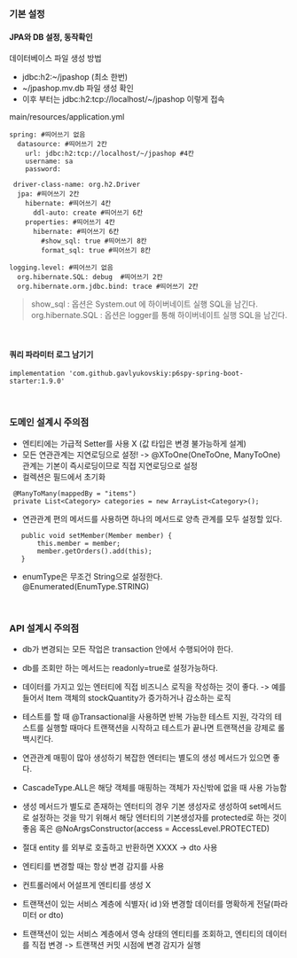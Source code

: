 
### 기본 설정

#### JPA와 DB 설정, 동작확인 

데이터베이스 파일 생성 방법
* jdbc:h2:~/jpashop (최소 한번)
* ~/jpashop.mv.db 파일 생성 확인
* 이후 부터는 jdbc:h2:tcp://localhost/~/jpashop 이렇게 접속        
   
main/resources/application.yml
```
spring: #띄어쓰기 없음
  datasource: #띄어쓰기 2칸
    url: jdbc:h2:tcp://localhost/~/jpashop #4칸
    username: sa 
    password:

 driver-class-name: org.h2.Driver
  jpa: #띄어쓰기 2칸
    hibernate: #띄어쓰기 4칸
      ddl-auto: create #띄어쓰기 6칸
    properties: #띄어쓰기 4칸
      hibernate: #띄어쓰기 6칸
        #show_sql: true #띄어쓰기 8칸
        format_sql: true #띄어쓰기 8칸

logging.level: #띄어쓰기 없음
  org.hibernate.SQL: debug  #띄어쓰기 2칸
  org.hibernate.orm.jdbc.bind: trace #띄어쓰기 2칸

```
> show_sql : 옵션은 System.out 에 하이버네이트 실행 SQL을 남긴다.            
> org.hibernate.SQL : 옵션은 logger를 통해 하이버네이트 실행 SQL을 남긴다.

<br>

#### 쿼리 파라미터 로그 남기기
```
implementation 'com.github.gavlyukovskiy:p6spy-spring-boot-starter:1.9.0'
```

<br>

### 도메인 설계시 주의점 
* 엔티티에는 가급적 Setter를 사용 X (값 타입은 변경 불가능하게 설계)
* 모든 연관관계는 지연로딩으로 설정! -> @XToOne(OneToOne, ManyToOne) 관계는 기본이 즉시로딩이므로 직접 지연로딩으로 설정
* 컬렉션은 필드에서 초기화
```
 @ManyToMany(mappedBy = "items")
 private List<Category> categories = new ArrayList<Category>();
 ```
 * 연관관계 편의 메서드를 사용하면 하나의 메서드로 양측 관계를 모두 설정할 있다.
 ```
    public void setMember(Member member) {
        this.member = member;
        member.getOrders().add(this);
    }
 ```

* enumType은 무조건 String으로 설정한다. @Enumerated(EnumType.STRING) 

<br>

### API 설계시 주의점
* db가 변경되는 모든 작업은 transaction 안에서 수행되어야 한다.

* db를 조회만 하는 메서드는 readonly=true로 설정가능하다.

* 데이터를 가지고 있는 엔터티에 직접 비즈니스 로직을 작성하는 것이 좋다.
 -> 예를 들어서 Item 객체의 stockQuantity가 증가하거나 감소하는 로직

 * 테스트를 할 때 @Transactional을 사용하면 반복 가능한 테스트 지원, 각각의 테스트를 실행할 때마다 트랜잭션을 시작하고 테스트가 끝나면 트랜잭션을 강제로 롤백시킨다.

 * 연관관계 매핑이 많아 생성하기 복잡한 엔터티는 별도의 생성 메서드가 있으면 좋다.

* CascadeType.ALL은 해당 객체를 매핑하는 객체가 자신밖에 없을 때 사용 가능함

* 생성 메서드가 별도로 존재하는 엔터티의 경우 기본 생성자로 생성하여 set메서드로 설정하는 것을 막기 위해서 해당 엔터티의 기본생성자를 protected로 하는 것이 좋음 혹은 @NoArgsConstructor(access = AccessLevel.PROTECTED)

* 절대 entity 를 외부로 호출하고 반환하면 XXXX -> dto 사용

* 엔티티를 변경할 때는 항상 변경 감지를 사용
* 컨트롤러에서 어설프게 엔티티를 생성 X
* 트랜잭션이 있는 서비스 계층에 식별자( id )와 변경할 데이터를 명확하게 전달(파라미터 or dto)
* 트랜잭션이 있는 서비스 계층에서 영속 상태의 엔티티를 조회하고, 엔티티의 데이터를 직접 변경 -> 트랜잭션 커밋 시점에 변경 감지가 실행

